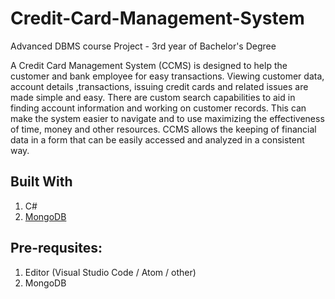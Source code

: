 # Credit-Card-Management-System
Advanced DBMS course Project - 3rd year of Bachelor's Degree 

A Credit Card Management System (CCMS) is designed to help the customer and bank
employee for easy transactions. Viewing customer data, account details ,transactions, issuing
credit cards and related issues are made simple and easy. There are custom search capabilities
to aid in finding account information and working on customer records. This can make the
system easier to navigate and to use maximizing the effectiveness of time, money and other
resources. CCMS allows the keeping of financial data in a form that can be easily accessed
and analyzed in a consistent way.

## Built With

1. C#
2. [MongoDB](https://www.mongodb.com/download-center)

## Pre-requsites:

1. Editor (Visual Studio Code / Atom / other)
2. MongoDB
